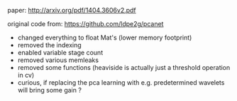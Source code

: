 

paper: http://arxiv.org/pdf/1404.3606v2.pdf

original code from: https://github.com/ldpe2g/pcanet


* changed everything to float Mat's (lower memory footprint)
* removed the indexing
* enabled variable stage count
* removed various memleaks
* removed some functions (heaviside is actually just a threshold operation in cv)
* curious, if replacing the pca learning with e.g. predetermined wavelets will bring some gain ?
